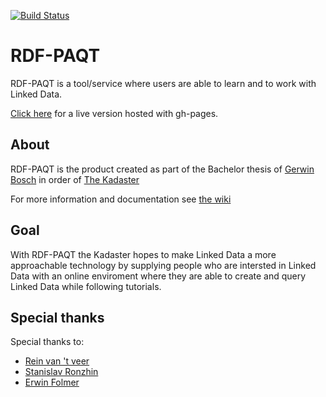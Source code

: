 [![Build Status](https://travis-ci.org/GerwinBosch/rdf-paqt.svg?branch=master)](https://travis-ci.org/GerwinBosch/rdf-paqt)

# RDF-PAQT

RDF-PAQT is a tool/service where users are able to learn and to work with Linked Data. 

[Click here](http://Gerwinbosch.nl/RDF-PAQT) for a live version hosted with gh-pages.

## About

RDF-PAQT is the product created as part of the Bachelor thesis of [Gerwin Bosch](https://github.com/GerwinBosch) in order of [The Kadaster](https://www.kadaster.com/)
 
For more information and documentation see [the wiki](https://github.com/GerwinBosch/rdf-paqt/wiki)

## Goal

With RDF-PAQT the Kadaster hopes to make Linked Data a more approachable technology by supplying people who are intersted in Linked Data with an online enviroment where they are able to create and query Linked Data while following tutorials. 


## Special thanks

Special thanks to:
- [Rein van 't veer](https://www.linkedin.com/in/rein-van-t-veer-86a4264a/)
- [Stanislav Ronzhin](https://www.linkedin.com/in/stanislavronzhin/)
- [Erwin Folmer](https://www.linkedin.com/in/erwinfolmer/)
